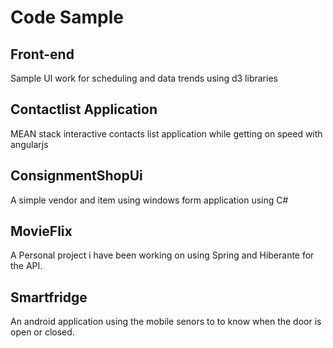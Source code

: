 # Code Sample

## Front-end

Sample UI work for scheduling and data trends using d3 libraries

## Contactlist Application

MEAN stack interactive contacts list application while getting on speed with angularjs

## ConsignmentShopUi 

A simple vendor and item using windows form application using C#

## MovieFlix 

A Personal project i have been working on using Spring and Hiberante for the API.

## Smartfridge

An android application using the mobile senors to to know when the door is open or closed.
